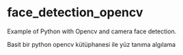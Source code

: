# face_detection_opencv
Example of Python with Opencv and camera face detection.

Basit bir python opencv kütüphanesi ile yüz tanıma algılama 
